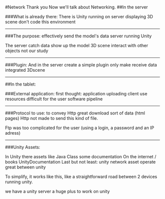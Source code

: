 #Network
Thank you 
Now we'll talk about Networking.
##In the server

###What is already there:
There is
Unity running on
server
displaying 3D scene
don't code this environment

----------


###The purpose:
effectively
send the model's data
server running Unity

The server catch data
show up the model
3D scene
interact with other objects
not our study


----------


###Plugin:
And in the server
 create a simple plugin 
 only make receive data
 integrated 3Dscene


----------


##In the tablet: 

###External application:
first thought: application
uploading client
use resources
difficult for the user
software pipeline

----------
###Protocol to use:
to convey
Http great download  sort of data (html pages)
Http not made to send this kind of file.

Ftp was too complicated for the user (using a login, a password and an IP adress)

----------

###Unity Assets:

In Unity there  assets like Java Class 
some documentation 
On the internet / books UnityDocumentation
Last but not least:
unity network asset operate great between unity

To simplify, it works like this, like a straightforward road between 2 devices running unity.

we have a unity server
 a huge plus to work on unity 
